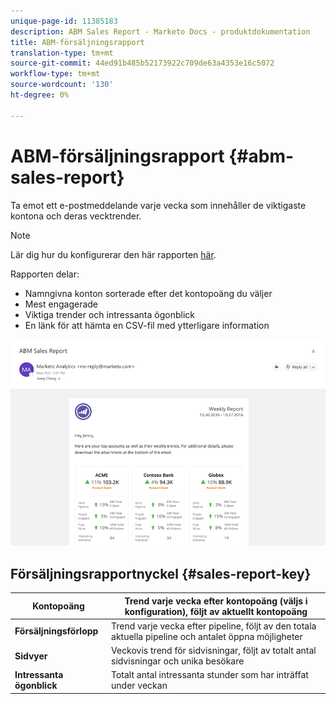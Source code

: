 ```yaml
---
unique-page-id: 11385183
description: ABM Sales Report - Marketo Docs - produktdokumentation
title: ABM-försäljningsrapport
translation-type: tm+mt
source-git-commit: 44ed91b485b52173922c709de63a4353e16c5072
workflow-type: tm+mt
source-wordcount: '130'
ht-degree: 0%

---
```



# ABM-försäljningsrapport {#abm-sales-report}

Ta emot ett e-postmeddelande varje vecka som innehåller de viktigaste kontona och deras vecktrender.

>[!NOTE]
>
>Lär dig hur du konfigurerar den här rapporten [här](https://docs.marketo.com/x/drat).

Rapporten delar:

* Namngivna konton sorterade efter det kontopoäng du väljer
* Mest engagerade
* Viktiga trender och intressanta ögonblick
* En länk för att hämta en CSV-fil med ytterligare information

![](assets/one-4.png)

## Försäljningsrapportnyckel {#sales-report-key}

| **Kontopoäng** | Trend varje vecka efter kontopoäng (väljs i konfiguration), följt av aktuellt kontopoäng |
|---|---|
| **Försäljningsförlopp** | Trend varje vecka efter pipeline, följt av den totala aktuella pipeline och antalet öppna möjligheter |
| **Sidvyer** | Veckovis trend för sidvisningar, följt av totalt antal sidvisningar och unika besökare |
| **Intressanta ögonblick** | Totalt antal intressanta stunder som har inträffat under veckan |
